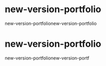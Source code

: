 # new-version-portfolio
new-version-portfolionew-version-portfolio
# new-version-portfolio
new-version-portfolionew-version-portf

